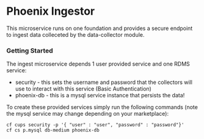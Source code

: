 # Phoenix Ingestor

This microservice runs on one foundation and provides a secure endpoint to ingest data colleceted by the data-collector module.

### Getting Started
The ingest microservice depends 1 user provided service and one RDMS service:
* security - this sets the username and password that the collectors will use to interact with this service (Basic Authentication)
* phoenix-db - this is a mysql service instance that persists the data!

To create these provided services simply run the following commands (note the mysql service may change depending on your marketplace):
```
cf cups security -p '{ "user" : "user", "password" : "password"}'
cf cs p.mysql db-medium phoenix-db
```
